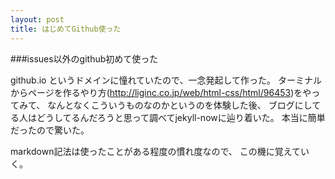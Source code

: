 ```yaml
---
layout: post
title: はじめてGithub使った
---
```


###issues以外のgithub初めて使った

github.io というドメインに憧れていたので、一念発起して作った。
ターミナルからページを作るやり方(http://liginc.co.jp/web/html-css/html/96453)をやってみて、
なんとなくこういうものなのかというのを体験した後、
ブログにしてる人はどうしてるんだろうと思って調べてjekyll-nowに辿り着いた。
本当に簡単だったので驚いた。

markdown記法は使ったことがある程度の慣れ度なので、
この機に覚えていく。
